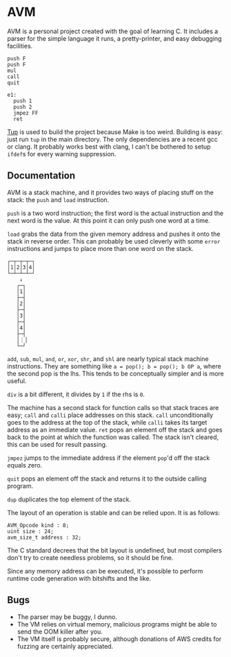 # AVM

AVM is a personal project created with the goal of learning C. It includes a
parser for the simple language it runs, a pretty-printer, and easy debugging
facilities.

```
push F
push F
mul
call
quit

e1:
  push 1
  push 2
  jmpez FF
  ret
```

[Tup][tupsite] is used to build the project because Make is too weird. Building
is easy: just run `tup` in the main directory. The only dependencies are a
recent gcc or clang. It probably works best with clang, I can't be bothered to
setup `ifdef`s for every warning suppression.

[tupsite]: http://gittup.org/tup/

## Documentation
AVM is a stack machine, and it provides two ways of placing stuff on the stack:
the `push` and `load` instruction.

`push` is a two word instruction; the first word is the actual instruction and
the next word is the value. At this point it can only push one word at a time.

`load` grabs the data from the given memory address and pushes it onto the
stack in reverse order. This can probably be used cleverly with some `error`
instructions and jumps to place more than one word on the stack.

    ┌─┬─┬─┬─┐
    │1│2│3│4│
    └─┴─┴─┴─┘
        ↓
       ┌─┐
       │1│
       ├─┤
       │2│
       ├─┤
       │3│
       ├─┤
       │4│
       ├─┤
       │⋮│
       └─┘

`add`, `sub`, `mul`, `and`, `or`, `xor`, `shr`, and `shl` are nearly typical
stack machine instructions. They are something like `a = pop(); b = pop(); b OP
a`, where the second pop is the lhs. This tends to be conceptually simpler and
is more useful.

`div` is a bit different, it divides by `1` if the rhs is `0`.

The machine has a second stack for function calls so that stack traces are
easy; `call` and `calli` place addresses on this stack. `call` unconditionally
goes to the address at the top of the stack, while `calli` takes its target
address as an immediate value. `ret` pops an element off the stack and goes
back to the point at which the function was called. The stack isn't cleared,
this can be used for result passing.

`jmpez` jumps to the immediate address if the element `pop`'d off the stack
*e*quals *z*ero.

`quit` pops an element off the stack and returns it to the outside calling
program.

`dup` duplicates the top element of the stack.

The layout of an operation is stable and can be relied upon. It is as follows:

    AVM_Opcode kind : 8;
    uint size : 24;
    avm_size_t address : 32;

The C standard decrees that the bit layout is undefined, but most compilers
don't try to create needless problems, so it should be fine.

Since any memory address can be executed, it's possible to perform runtime code
generation with bitshifts and the like.

## Bugs

- The parser may be buggy, I dunno.
- The VM relies on virtual memory, malicious programs might be able to send the
  OOM killer after you.
- The VM itself is probably secure, although donations of AWS credits for
  fuzzing are certainly appreciated.
